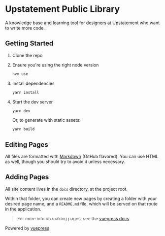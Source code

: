 # Upstatement Public Library

A knowledge base and learning tool for designers at Upstatement who want to write more code.

## Getting Started

1. Clone the repo
1. Ensure you're using the right node version
   ```sh
   nvm use
   ```
1. Install dependencies

   ```sh
   yarn install
   ```

1. Start the dev server

   ```sh
   yarn dev
   ```

   Or, to generate with static assets:

   ```sh
   yarn build
   ```

## Editing Pages

All files are formatted with [Markdown](https://github.github.com/gfm/) (GitHub flavored). You can use HTML as well, though you should try to avoid it unless necessary.

## Adding Pages

All site content lives in the `docs` directory, at the project root.

Within that folder, you can create new pages by creating a folder with your desired page name, and a `README.md` file, which will be served on that route in the application.

> For more info on making pages, see the [vuepress docs](https://vuepress.vuejs.org/guide/directory-structure.html#default-page-routing).

Powered by [vuepress](https://vuepress.vuejs.org/)
